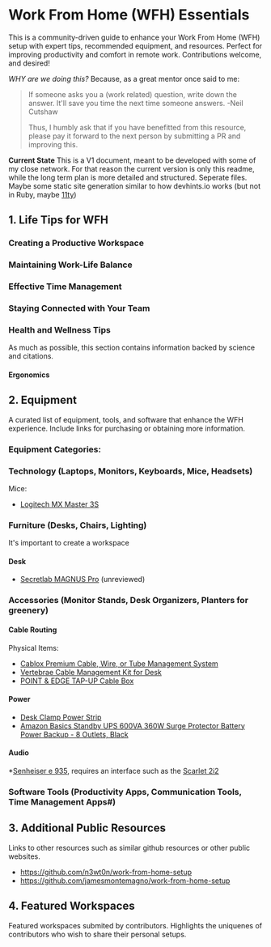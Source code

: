 # Work From Home (WFH) Essentials

This is a community-driven guide to enhance your Work From Home (WFH) setup with expert tips, recommended equipment, and resources. Perfect for improving productivity and comfort in remote work. Contributions welcome, and desired!

_WHY are we doing this?_ Because, as a great mentor once said to me: 

> If someone asks you a (work related) question, write down the answer. It'll save you time the next time someone answers.
> -Neil Cutshaw
>
> Thus, I humbly ask that if you have benefitted from this resource, please pay it forward to the next person by submitting a PR and improving this.

**Current State**
This is a V1 document, meant to be developed with some of my close network. For that reason the current version is only this readme, while the long term plan is more detailed and structured. Seperate files. Maybe some static site generation similar to how devhints.io works (but not in Ruby, maybe [11ty](https://www.11ty.dev/))

## 1. Life Tips for WFH

### Creating a Productive Workspace
### Maintaining Work-Life Balance
### Effective Time Management
### Staying Connected with Your Team
### Health and Wellness Tips

As much as possible, this section contains information backed by science and citations.

#### Ergonomics

## 2. Equipment
A curated list of equipment, tools, and software that enhance the WFH experience. Include links for purchasing or obtaining more information.
### Equipment Categories:
### Technology (Laptops, Monitors, Keyboards, Mice, Headsets)

Mice:
* [Logitech MX Master 3S](https://www.amazon.com/gp/product/B09HMKFDXC) 

### Furniture (Desks, Chairs, Lighting)

It's important to create a workspace

#### Desk

* [Secretlab MAGNUS Pro](https://search.app/vEL8NpSG9qpWcwLRA) (unreviewed)

### Accessories (Monitor Stands, Desk Organizers, Planters for greenery)

#### Cable Routing

Physical Items:
* [Cablox Premium Cable, Wire, or Tube Management System](https://cablox.com/)
* [Vertebrae Cable Management Kit for Desk](https://vivo-us.com/products/desk-ac01c)
* [POINT & EDGE TAP-UP Cable Box](https://www.amazon.com/gp/product/B08Y5L1H6H)

#### Power

* [Desk Clamp Power Strip](https://www.amazon.com/gp/product/B07RM3FNW7)
* [Amazon Basics Standby UPS 600VA 360W Surge Protector Battery Power Backup - 8 Outlets, Black](https://www.amazon.com/gp/product/B073Q48YGF)

#### Audio

*[Senheiser e 935](https://www.sennheiser.com/en-us/catalog/products/microphones/e-935/e-935-009421), requires an interface such as the [Scarlet 2i2](https://us.focusrite.com/products/scarlett-2i2-3rd-gen)


### Software Tools (Productivity Apps, Communication Tools, Time Management Apps#)

## 3. Additional Public Resources

Links to other resources such as similar github resources or other public websites.

* https://github.com/n3wt0n/work-from-home-setup
* https://github.com/jamesmontemagno/work-from-home-setup

## 4. Featured Workspaces

Featured workspaces submited by contributors. Highlights the uniquenes of contributors who wish to share their personal setups.

